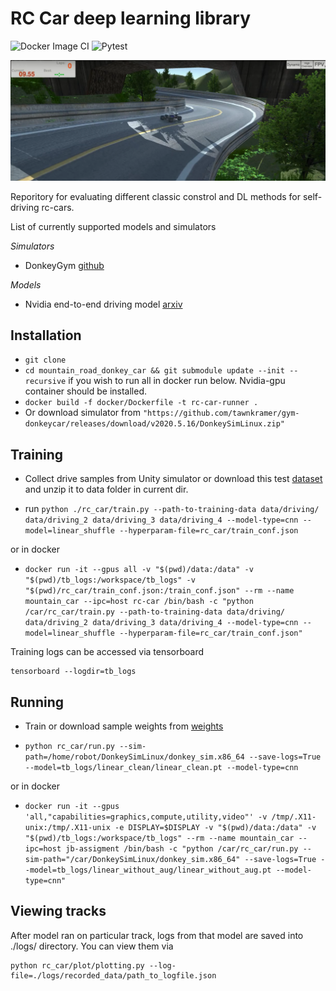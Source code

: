 # RC Car deep learning library

![Docker Image CI](https://github.com/AlexKaravaev/mountain_road_donkey_car/workflows/Docker%20Image%20CI/badge.svg)
![Pytest](https://github.com/AlexKaravaev/mountain_road_donkey_car/workflows/Pytest/badge.svg)

![Alt text](media/car.png?raw=true "Self driving RC car")

Reporitory for evaluating different classic constrol and DL methods for self-driving rc-cars.

List of currently supported models and simulators

*Simulators*
* DonkeyGym [github](https://github.com/tawnkramer/gym-donkeycar)

*Models*
* Nvidia end-to-end driving model [arxiv](https://images.nvidia.com/content/tegra/automotive/images/2016/solutions/pdf/end-to-end-dl-using-px.pdf)
## Installation
* ```git clone```
* ```cd mountain_road_donkey_car && git submodule update --init --recursive```
if you wish to run all in docker run below. Nvidia-gpu container should be installed.
* ```docker build -f docker/Dockerfile -t rc-car-runner .```
* Or download simulator from ```"https://github.com/tawnkramer/gym-donkeycar/releases/download/v2020.5.16/DonkeySimLinux.zip"```

## Training
* Collect drive samples from Unity simulator or download this test [dataset]("https://www.dropbox.com/s/h2lkl44zlgu9804/data.zip?dl=0") and unzip it to data folder in current dir.

* run ```python ./rc_car/train.py --path-to-training-data data/driving/ data/driving_2 data/driving_3 data/driving_4 --model-type=cnn --model=linear_shuffle --hyperparam-file=rc_car/train_conf.json ```

or in docker

* ```docker run -it --gpus all -v "$(pwd)/data:/data" -v "$(pwd)/tb_logs:/workspace/tb_logs" -v "$(pwd)/rc_car/train_conf.json:/train_conf.json" --rm --name mountain_car --ipc=host rc-car /bin/bash -c "python /car/rc_car/train.py --path-to-training-data data/driving/ data/driving_2 data/driving_3 data/driving_4 --model-type=cnn --model=linear_shuffle --hyperparam-file=rc_car/train_conf.json"```


Training logs can be accessed via tensorboard
```
tensorboard --logdir=tb_logs
```

## Running

* Train or download sample weights from [weights](https://www.dropbox.com/s/aqanco2ji308prf/linear_shuffle.pt?dl=0)

* ```python rc_car/run.py --sim-path=/home/robot/DonkeySimLinux/donkey_sim.x86_64 --save-logs=True --model=tb_logs/linear_clean/linear_clean.pt --model-type=cnn```

or in docker

* ```docker run -it --gpus 'all,"capabilities=graphics,compute,utility,video"' -v /tmp/.X11-unix:/tmp/.X11-unix -e DISPLAY=$DISPLAY -v "$(pwd)/data:/data" -v "$(pwd)/tb_logs:/workspace/tb_logs" --rm --name mountain_car --ipc=host jb-assigment /bin/bash -c "python /car/rc_car/run.py --sim-path="/car/DonkeySimLinux/donkey_sim.x86_64" --save-logs=True --model=tb_logs/linear_without_aug/linear_without_aug.pt --model-type=cnn"```

## Viewing tracks 
After model ran on particular track, logs from that model are saved into ./logs/ directory. You can view them via 
```
python rc_car/plot/plotting.py --log-file=./logs/recorded_data/path_to_logfile.json
```

